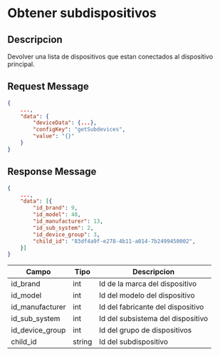 # Obtener subdispositivos

## Descripcion

Devolver una lista de dispositivos que estan conectados al dispositivo principal.

## Request Message

```json
{
    ...,
    "data": {
        "deviceData": {...},
        "configKey": "getSubdevices",
        "value": "{}"
    }
}
```



## Response Message

```json
{
    ...,
    "data": [{
        "id_brand": 9,
        "id_model": 48,
        "id_manufacturer": 13,
        "id_sub_system": 2,
        "id_device_group": 3,
        "child_id": "83df4a9f-e278-4b11-a014-7b2499450002",
    }]
}
```

| Campo       | Tipo    | Descripcion                            |
| ----------- | ------- | -------------------------------------- |
| id_brand    | int     | Id de la marca del dispositivo         |
| id_model    | int     | Id del modelo del dispositivo          |
| id_manufacturer | int  | Id del fabricante del dispositivo     |
| id_sub_system | int    | Id del subsistema del dispositivo     |
| id_device_group | int   | Id del grupo de dispositivos          |
| child_id    | string  | Id del subdispositivo                  |